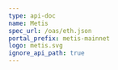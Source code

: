 ```yaml
---
type: api-doc
name: Metis
spec_url: /oas/eth.json
portal_prefix: metis-mainnet
logo: metis.svg
ignore_api_path: true
---
```

